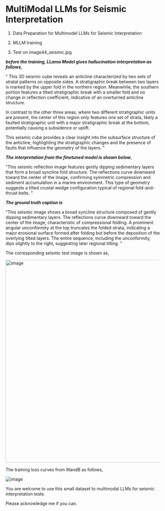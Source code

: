 # MultiModal LLMs for Seismic Interpretation
1) Data Preparation for Multimodel LLMs for Seismic Interpretation
2) MLLM training

3) Test on image44_seismic.jpg

***before the training, LLama Model gives hallucination interpretation as follows,***

"
This 3D seismic cube reveals an anticline characterized by two sets of stratal patterns on opposite sides. A stratigraphic break between two layers is marked by the upper fold in the northern region. Meanwhile, the southern portion features a tilted stratigraphic break with a smaller fold and no change in reflection coefficient, indicative of an overturned anticline structure.

In contrast to the other three areas, where two different stratigraphic units are present, the center of this region only features one set of strata, likely a faulted stratigraphic unit with a major stratigraphic break at the bottom, potentially causing a subsidence or uplift.

This seismic cube provides a clear insight into the subsurface structure of the anticline, highlighting the stratigraphic changes and the presence of faults that influence the geometry of the layers.
"

***The interpretation from the finetuned model is shown below***,

"This seismic reflection image features gently dipping sedimentary layers that form a broad syncline fold structure. The reflections curve downward toward the center of the image, confirming symmetric compression and sediment accumulation in a marine environment. This type of geometry suggests a tilted crustal wedge configuration typical of regional fold-and-thrust belts.
"

***The ground truth caption is***

"This seismic image shows a broad syncline structure composed of gently dipping sedimentary layers. The reflections curve downward toward the center of the image, characteristic of compressional folding. A prominent angular unconformity at the top truncates the folded strata, indicating a major erosional surface formed after folding but before the deposition of the overlying tilted layers. The entire sequence, including the unconformity, dips slightly to the right, suggesting later regional tilting.
"

The corresponding seismic test image is shown as,

<img width="660" alt="image" src="https://github.com/user-attachments/assets/92616f92-f453-49a6-a30b-5062518144e8" />

The training loss curves from WandB as follows,

![image](https://github.com/user-attachments/assets/a5d0a34a-e88f-4517-9909-706aeeeb6717)


You are welcome to use this small dataset to multimodal LLMs for seismic interpretation tests.

Please acknowledge me if you can.
